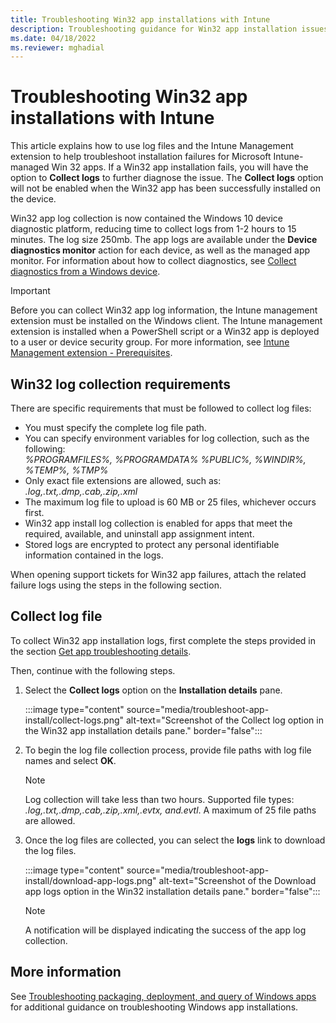 ```yaml
---
title: Troubleshooting Win32 app installations with Intune
description: Troubleshooting guidance for Win32 app installation issues and failures using Microsoft Intune.
ms.date: 04/18/2022
ms.reviewer: mghadial
---
```

# Troubleshooting Win32 app installations with Intune

This article explains how to use log files and the Intune Management extension to help troubleshoot installation failures for Microsoft Intune-managed Win 32 apps. If a Win32 app installation fails, you will have the option to **Collect logs** to further diagnose the issue. The **Collect logs** option will not be enabled when the Win32 app has been successfully installed on the device.  

Win32 app log collection is now contained the Windows 10 device diagnostic platform, reducing time to collect logs from 1-2 hours to 15 minutes. The log size 250mb. The app logs are available under the **Device diagnostics monitor** action for each device, as well as the managed app monitor. For information about how to collect diagnostics, see [Collect diagnostics from a Windows device](/mem/intune/remote-actions/collect-diagnostics).

> [!IMPORTANT]
> Before you can collect Win32 app log information, the Intune management extension must be installed on the Windows client. The Intune management extension is installed when a PowerShell script or a Win32 app is deployed to a user or device security group. For more information, see [Intune Management extension - Prerequisites](/mem/intune/apps/intune-management-extension#prerequisites).

## Win32 log collection requirements

There are specific requirements that must be followed to collect log files:

- You must specify the complete log file path. ​
- You can specify environment variables for log collection, such as the following:<br>
  *%PROGRAMFILES%, %PROGRAMDATA% %PUBLIC%, %WINDIR%, %TEMP%, %TMP%*
- Only exact file extensions are allowed, such as:<br>
  *.log,.txt,.dmp,.cab,.zip,.xml*
- The maximum log file to upload is 60 MB or 25 files, whichever occurs first.
- Win32 app install log collection is enabled for apps that meet the required, available, and uninstall app assignment intent.
- Stored logs are encrypted to protect any personal identifiable information contained in the logs​.

When opening support tickets for Win32 app failures, attach the related failure logs using the steps in the following section.

## Collect log file

To collect Win32 app installation logs, first complete the steps provided in the section [Get app troubleshooting details](troubleshoot-app-install.md#get-app-troubleshooting-details). 

Then, continue with the following steps.

1. Select the **Collect logs** option on the **Installation details** pane.

    :::image type="content" source="media/troubleshoot-app-install/collect-logs.png" alt-text="Screenshot of the Collect log option in the Win32 app installation details pane." border="false":::

1. To begin the log file collection process, provide file paths with log file names and select **OK**.

    > [!NOTE]
    > Log collection will take less than two hours. Supported file types: *.log,.txt,.dmp,.cab,.zip,.xml,.evtx, and.evtl*. A maximum of 25 file paths are allowed.

1. Once the log files are collected, you can select the **logs** link to download the log files.

    :::image type="content" source="media/troubleshoot-app-install/download-app-logs.png" alt-text="Screenshot of the Download app logs option in the Win32 installation details pane." border="false":::

    > [!NOTE]
    > A notification will be displayed indicating the success of the app log collection.

## More information

See [Troubleshooting packaging, deployment, and query of Windows apps](/windows/win32/appxpkg/troubleshooting) for additional guidance on troubleshooting Windows app installations.
